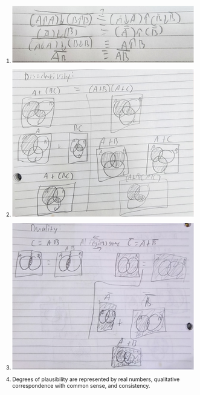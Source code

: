 1. ![photo of question](HW4-Q1.jpg)  
4. ![photo of question](HW4-Distrutivity.jpg)  
5. ![photo of question](HW3-Duality.jpg)  

7. Degrees of plausibility are represented by real numbers, qualitative correspondence with common sense, and consistency.
